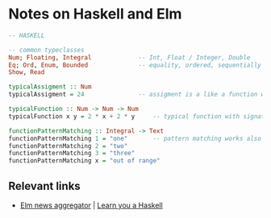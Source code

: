 # Notes on Haskell and Elm

```haskell
-- HASKELL

-- common typeclasses
Num; Floating, Integral				-- Int, Float / Integer, Double
Eq; Ord, Enum, Bounded				-- equality, ordered, sequentially ordered (list ranges), limits
Show, Read

typicalAssigment :: Num
typicalAssigment = 24				-- assigment is a like a function without arguments

typicalFunction :: Num -> Num -> Num
typicalFunction x y = 2 * x + 2 * y		-- typical function with signature

functionPatternMatching :: Integral -> Text	
functionPatternMatching 1 = "one"		-- pattern matching works also with tuples
functionPatternMatching 2 = "two"
functionPatternMatching 3 = "three"
functionPatternMatching x = "out of range"
```

## Relevant links

- [Elm news aggregator](https://elm-news.com/) | [Learn you a Haskell](http://learnyouahaskell.com)